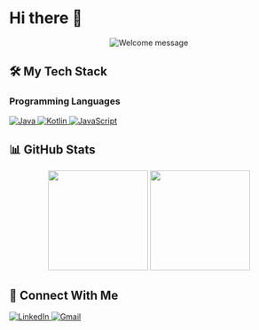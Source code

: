 # Hi there 👋

<div align="center">
  <img src="https://readme-typing-svg.demolab.com?font=Fira+Code&weight=500&size=22&duration=3000&pause=1000&color=FF69B4&center=true&vCenter=true&width=435&lines=Welcome+to+my+profile!" alt="Welcome message" />
</div>

## 🛠️ My Tech Stack

### Programming Languages
<p align="left">
  <a href="https://java.com" target="_blank" rel="noreferrer">
    <img src="https://img.shields.io/badge/Java-ED8B00?style=for-the-badge&logo=openjdk&logoColor=white" alt="Java" />
  </a>
  <a href="https://kotlinlang.org" target="_blank" rel="noreferrer">
    <img src="https://img.shields.io/badge/Kotlin-7F52FF?style=for-the-badge&logo=kotlin&logoColor=white" alt="Kotlin" />
  </a>
  <a href="https://javascript.com" target="_blank" rel="noreferrer">
    <img src="https://img.shields.io/badge/JavaScript-F7DF1E?style=for-the-badge&logo=javascript&logoColor=black" alt="JavaScript" />
  </a>
</p>

## 📊 GitHub Stats
<div align="center">
  <img height="180em" src="https://github-readme-stats.vercel.app/api?username=YOUR_USERNAME&show_icons=true&theme=radical&bg_color=FFC0CB&title_color=FF69B4&text_color=333&icon_color=FF69B4&hide_border=true" />
  <img height="180em" src="https://github-readme-stats.vercel.app/api/top-langs/?username=YOUR_USERNAME&layout=compact&theme=radical&bg_color=FFC0CB&title_color=FF69B4&text_color=333&hide_border=true&langs_count=8" />
</div>

## 🌸 Connect With Me
<p align="left">
  <a href="https://linkedin.com/in/YOUR_PROFILE" target="_blank">
    <img src="https://img.shields.io/badge/LinkedIn-FF69B4?style=for-the-badge&logo=linkedin&logoColor=white" alt="LinkedIn"/>
  </a>
  <a href="mailto:YOUR_EMAIL@gmail.com" target="_blank">
    <img src="https://img.shields.io/badge/Gmail-FF69B4?style=for-the-badge&logo=gmail&logoColor=white" alt="Gmail"/>
  </a>
</p>
